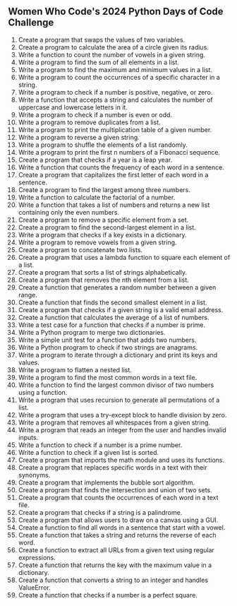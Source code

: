## Women Who Code's 2024 Python Days of Code Challenge

1. Create a program that swaps the values of two variables.
2. Create a program to calculate the area of a circle given its radius.
3. Write a function to count the number of vowels in a given string.
4. Write a program to find the sum of all elements in a list.
5. Write a program to find the maximum and minimum values in a list.
6. Write a program to count the occurrences of a specific character in a string.
7. Write a program to check if a number is positive, negative, or zero.
8. Write a function that accepts a string and calculates the number of uppercase and lowercase letters in it.
9. Write a program to check if a number is even or odd.
10. Write a program to remove duplicates from a list.
11. Write a program to print the multiplication table of a given number.
12. Write a program to reverse a given string.
13. Write a program to shuffle the elements of a list randomly.
14. Write a program to print the first n numbers of a Fibonacci sequence.
15. Create a program that checks if a year is a leap year.
16. Write a function that counts the frequency of each word in a sentence.
17. Create a program that capitalizes the first letter of each word in a sentence.
18. Create a program to find the largest among three numbers.
19. Write a function to calculate the factorial of a number.
20. Write a function that takes a list of numbers and returns a new list containing only the even numbers.
21. Create a program to remove a specific element from a set.
22. Create a program to find the second-largest element in a list.
23. Write a program that checks if a key exists in a dictionary.
24. Write a program to remove vowels from a given string.
25. Create a program to concatenate two lists.
26. Create a program that uses a lambda function to square each element of a list.
27. Create a program that sorts a list of strings alphabetically.
28. Create a program that removes the nth element from a list.
29. Create a function that generates a random number between a given range.
30. Create a function that finds the second smallest element in a list.
31. Create a program that checks if a given string is a valid email address.
32. Create a function that calculates the average of a list of numbers.
33. Write a test case for a function that checks if a number is prime.
34. Write a Python program to merge two dictionaries.
35. Write a simple unit test for a function that adds two numbers.
36. Write a Python program to check if two strings are anagrams.
37. Write a program to iterate through a dictionary and print its keys and values.
38. Write a program to flatten a nested list.
39. Write a program to find the most common words in a text file.
40. Write a function to find the largest common divisor of two numbers using a function.
41. Write a program that uses recursion to generate all permutations of a list.
42. Write a program that uses a try-except block to handle division by zero.
43. Write a program that removes all whitespaces from a given string.
44. Write a program that reads an integer from the user and handles invalid inputs.
45. Write a function to check if a number is a prime number.
46. Write a function to check if a given list is sorted.
47. Create a program that imports the math module and uses its functions.
48. Create a program that replaces specific words in a text with their synonyms.
49. Create a program that implements the bubble sort algorithm.
50. Create a program that finds the intersection and union of two sets.
51. Create a program that counts the occurrences of each word in a text file.
52. Create a program that checks if a string is a palindrome.
53. Create a program that allows users to draw on a canvas using a GUI.
54. Create a function to find all words in a sentence that start with a vowel.
55. Create a function that takes a string and returns the reverse of each word.
56. Create a function to extract all URLs from a given text using regular expressions.
57. Create a function that returns the key with the maximum value in a dictionary.
58. Create a function that converts a string to an integer and handles ValueError.
59. Create a function that checks if a number is a perfect square.